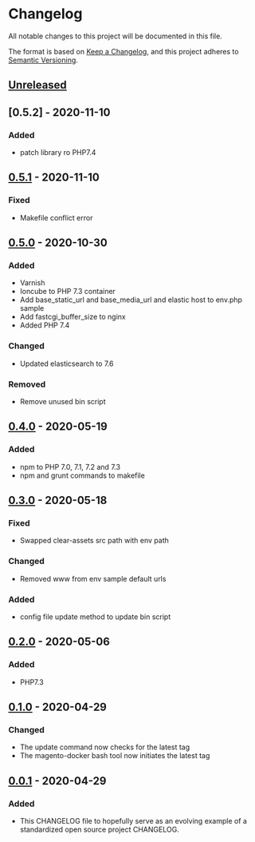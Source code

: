 # Changelog
All notable changes to this project will be documented in this file.

The format is based on [Keep a Changelog](https://keepachangelog.com/en/1.0.0/),
and this project adheres to [Semantic Versioning](https://semver.org/spec/v2.0.0.html).

## [Unreleased]

## [0.5.2] - 2020-11-10
### Added
- patch library ro PHP7.4 

## [0.5.1] - 2020-11-10
### Fixed
- Makefile conflict error

## [0.5.0] - 2020-10-30
### Added
- Varnish
- Ioncube to PHP 7.3 container
- Add base_static_url and base_media_url and elastic host to env.php sample
- Add fastcgi_buffer_size to nginx
- Added PHP 7.4
### Changed
- Updated elasticsearch to 7.6
### Removed
- Remove unused bin script

## [0.4.0] - 2020-05-19
### Added
- npm to PHP 7.0, 7.1, 7.2 and 7.3
- npm and grunt commands to makefile

## [0.3.0] - 2020-05-18
### Fixed
- Swapped clear-assets src path with env path
### Changed
- Removed www from env sample default urls
### Added
- config file update method to update bin script

## [0.2.0] - 2020-05-06
### Added
- PHP7.3

## [0.1.0] - 2020-04-29
### Changed
- The update command now checks for the latest tag
- The magento-docker bash tool now initiates the latest tag

## [0.0.1] - 2020-04-29
### Added
- This CHANGELOG file to hopefully serve as an evolving example of a
  standardized open source project CHANGELOG.

[Unreleased]: https://github.com/danhort/docker-magento/compare/0.5.1...HEAD
[0.5.1]: https://github.com/danhort/docker-magento/compare/0.5.0...0.5.1
[0.5.0]: https://github.com/danhort/docker-magento/compare/0.4.0...0.5.0
[0.4.0]: https://github.com/danhort/docker-magento/compare/0.3.0...0.4.0
[0.3.0]: https://github.com/danhort/docker-magento/compare/0.2.0...0.3.0
[0.2.0]: https://github.com/danhort/docker-magento/compare/0.1.0...0.2.0
[0.1.0]: https://github.com/danhort/docker-magento/compare/0.0.1...0.1.0
[0.0.1]: https://github.com/danhort/docker-magento/releases/tag/0.0.1

